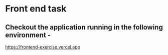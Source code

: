 # Front end task

## Checkout the application running in the following environment - 
https://frontend-exercise.vercel.app
